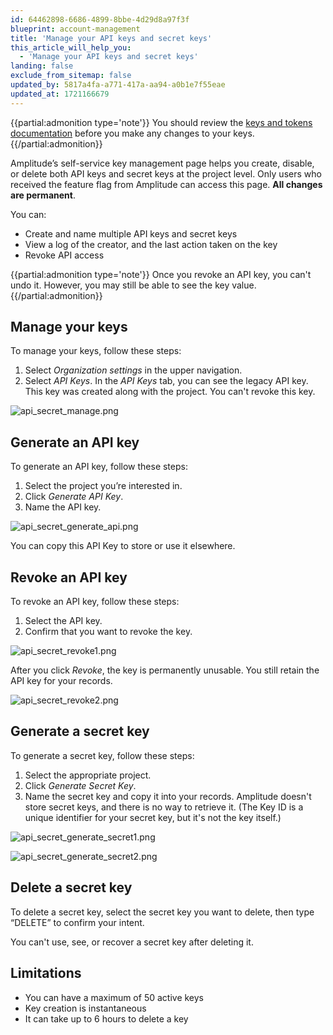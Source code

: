 ```yaml
---
id: 64462898-6686-4899-8bbe-4d29d8a97f3f
blueprint: account-management
title: 'Manage your API keys and secret keys'
this_article_will_help_you:
  - 'Manage your API keys and secret keys'
landing: false
exclude_from_sitemap: false
updated_by: 5817a4fa-a771-417a-aa94-a0b1e7f55eae
updated_at: 1721166679
---
```

{{partial:admonition type='note'}}
You should review the [keys and tokens documentation](https://amplitude.com/docs/apis/keys-and-tokens) before you make any changes to your keys.
{{/partial:admonition}}

Amplitude’s self-service key management page helps you create, disable, or delete both API keys and secret keys at the project level. Only users who received the feature flag from Amplitude can access this page. **All changes are permanent**.

You can: 
* Create and name multiple API keys and secret keys
* View a log of the creator, and the last action taken on the key
* Revoke API access

{{partial:admonition type='note'}}
Once you revoke an API key, you can't undo it. However, you may still be able to see the key value.  {{/partial:admonition}}

## Manage your keys

To manage your keys, follow these steps:

1. Select *Organization settings* in the upper navigation.
2. Select *API Keys*. In the *API Keys* tab, you can see the legacy API key. This key was created along with the project. You can't revoke this key.

![api_secret_manage.png](/docs/output/img/account-management/api_secret_manage.png)

## Generate an API key 

To generate an API key, follow these steps:

1. Select the project you’re interested in. 
2. Click *Generate API Key*.
3. Name the API key.

![api_secret_generate_api.png](/docs/output/img/account-management/api_secret_generate_api.png)

You can copy this API Key to store or use it elsewhere.

## Revoke an API key 

To revoke an API key, follow these steps:

1. Select the API key. 
2. Confirm that you want to revoke the key.

![api_secret_revoke1.png](/docs/output/img/account-management/api_secret_revoke1.png)

After you click *Revoke*, the key is permanently unusable. You still retain the API key for your records.

![ api_secret_revoke2.png](/docs/output/img/account-management/api_secret_revoke2.png)

## Generate a secret key 

To generate a secret key, follow these steps:

1. Select the appropriate project. 
2. Click *Generate Secret Key*.
3. Name the secret key and copy it into your records. Amplitude doesn't store secret keys, and there is no way to retrieve it. (The Key ID is a unique identifier for your secret key, but it's not the key itself.)

![api_secret_generate_secret1.png](/docs/output/img/account-management/api_secret_generate_secret1.png)

![api_secret_generate_secret2.png](/docs/output/img/account-management/api_secret_generate_secret2.png)

## Delete a secret key 

To delete a secret key, select the secret key you want to delete, then type “DELETE” to confirm your intent.

You can't use, see, or recover a secret key after deleting it.

## Limitations

* You can have a maximum of 50 active keys 
* Key creation is instantaneous 
* It can take up to 6 hours to delete a key